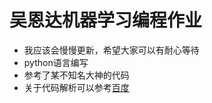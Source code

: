 # 吴恩达机器学习编程作业
- 我应该会慢慢更新，希望大家可以有耐心等待
- python语言编写
- 参考了某不知名大神的代码
- 关于代码解析可以参考[百度](http://lzwblog.oncetry.com/)
